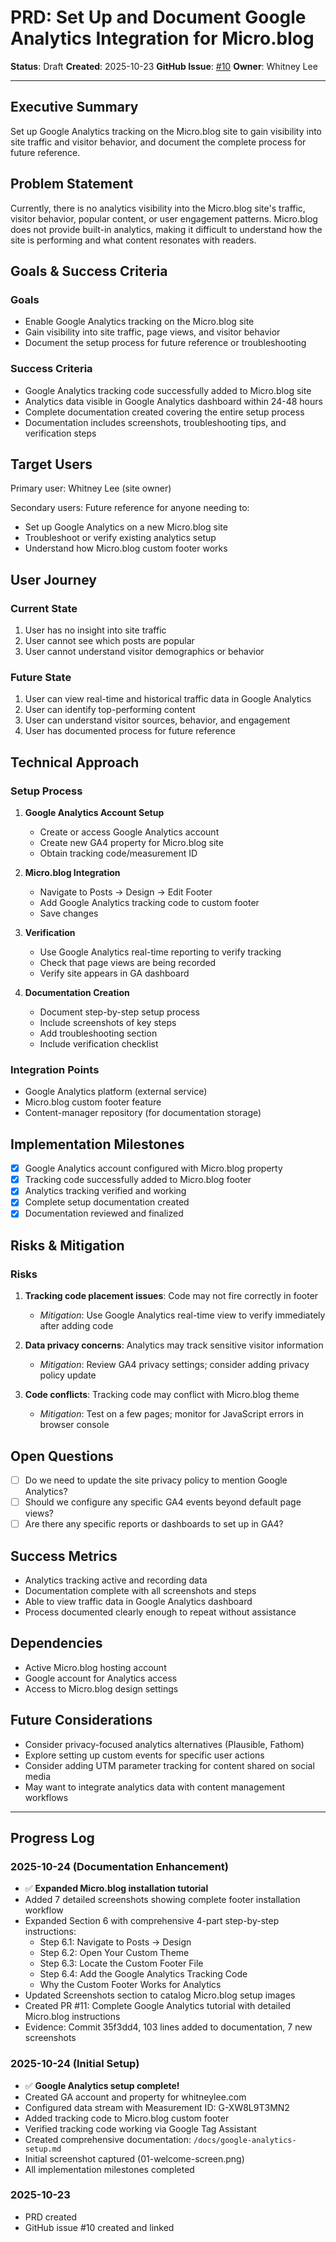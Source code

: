 # PRD: Set Up and Document Google Analytics Integration for Micro.blog

**Status**: Draft
**Created**: 2025-10-23
**GitHub Issue**: [#10](https://github.com/wiggitywhitney/content-manager/issues/10)
**Owner**: Whitney Lee

---

## Executive Summary

Set up Google Analytics tracking on the Micro.blog site to gain visibility into site traffic and visitor behavior, and document the complete process for future reference.

## Problem Statement

Currently, there is no analytics visibility into the Micro.blog site's traffic, visitor behavior, popular content, or user engagement patterns. Micro.blog does not provide built-in analytics, making it difficult to understand how the site is performing and what content resonates with readers.

## Goals & Success Criteria

### Goals
- Enable Google Analytics tracking on the Micro.blog site
- Gain visibility into site traffic, page views, and visitor behavior
- Document the setup process for future reference or troubleshooting

### Success Criteria
- Google Analytics tracking code successfully added to Micro.blog site
- Analytics data visible in Google Analytics dashboard within 24-48 hours
- Complete documentation created covering the entire setup process
- Documentation includes screenshots, troubleshooting tips, and verification steps

## Target Users

Primary user: Whitney Lee (site owner)

Secondary users: Future reference for anyone needing to:
- Set up Google Analytics on a new Micro.blog site
- Troubleshoot or verify existing analytics setup
- Understand how Micro.blog custom footer works

## User Journey

### Current State
1. User has no insight into site traffic
2. User cannot see which posts are popular
3. User cannot understand visitor demographics or behavior

### Future State
1. User can view real-time and historical traffic data in Google Analytics
2. User can identify top-performing content
3. User can understand visitor sources, behavior, and engagement
4. User has documented process for future reference

## Technical Approach

### Setup Process
1. **Google Analytics Account Setup**
   - Create or access Google Analytics account
   - Create new GA4 property for Micro.blog site
   - Obtain tracking code/measurement ID

2. **Micro.blog Integration**
   - Navigate to Posts → Design → Edit Footer
   - Add Google Analytics tracking code to custom footer
   - Save changes

3. **Verification**
   - Use Google Analytics real-time reporting to verify tracking
   - Check that page views are being recorded
   - Verify site appears in GA dashboard

4. **Documentation Creation**
   - Document step-by-step setup process
   - Include screenshots of key steps
   - Add troubleshooting section
   - Include verification checklist

### Integration Points
- Google Analytics platform (external service)
- Micro.blog custom footer feature
- Content-manager repository (for documentation storage)

## Implementation Milestones

- [x] Google Analytics account configured with Micro.blog property
- [x] Tracking code successfully added to Micro.blog footer
- [x] Analytics tracking verified and working
- [x] Complete setup documentation created
- [x] Documentation reviewed and finalized

## Risks & Mitigation

### Risks
1. **Tracking code placement issues**: Code may not fire correctly in footer
   - *Mitigation*: Use Google Analytics real-time view to verify immediately after adding code

2. **Data privacy concerns**: Analytics may track sensitive visitor information
   - *Mitigation*: Review GA4 privacy settings; consider adding privacy policy update

3. **Code conflicts**: Tracking code may conflict with Micro.blog theme
   - *Mitigation*: Test on a few pages; monitor for JavaScript errors in browser console

## Open Questions

- [ ] Do we need to update the site privacy policy to mention Google Analytics?
- [ ] Should we configure any specific GA4 events beyond default page views?
- [ ] Are there any specific reports or dashboards to set up in GA4?

## Success Metrics

- Analytics tracking active and recording data
- Documentation complete with all screenshots and steps
- Able to view traffic data in Google Analytics dashboard
- Process documented clearly enough to repeat without assistance

## Dependencies

- Active Micro.blog hosting account
- Google account for Analytics access
- Access to Micro.blog design settings

## Future Considerations

- Consider privacy-focused analytics alternatives (Plausible, Fathom)
- Explore setting up custom events for specific user actions
- Consider adding UTM parameter tracking for content shared on social media
- May want to integrate analytics data with content management workflows

---

## Progress Log

### 2025-10-24 (Documentation Enhancement)
- ✅ **Expanded Micro.blog installation tutorial**
- Added 7 detailed screenshots showing complete footer installation workflow
- Expanded Section 6 with comprehensive 4-part step-by-step instructions:
  - Step 6.1: Navigate to Posts → Design
  - Step 6.2: Open Your Custom Theme
  - Step 6.3: Locate the Custom Footer File
  - Step 6.4: Add the Google Analytics Tracking Code
  - Why the Custom Footer Works for Analytics
- Updated Screenshots section to catalog Micro.blog setup images
- Created PR #11: Complete Google Analytics tutorial with detailed Micro.blog instructions
- Evidence: Commit 35f3dd4, 103 lines added to documentation, 7 new screenshots

### 2025-10-24 (Initial Setup)
- ✅ **Google Analytics setup complete!**
- Created GA account and property for whitneylee.com
- Configured data stream with Measurement ID: G-XW8L9T3MN2
- Added tracking code to Micro.blog custom footer
- Verified tracking code working via Google Tag Assistant
- Created comprehensive documentation: `/docs/google-analytics-setup.md`
- Initial screenshot captured (01-welcome-screen.png)
- All implementation milestones completed

### 2025-10-23
- PRD created
- GitHub issue #10 created and linked

